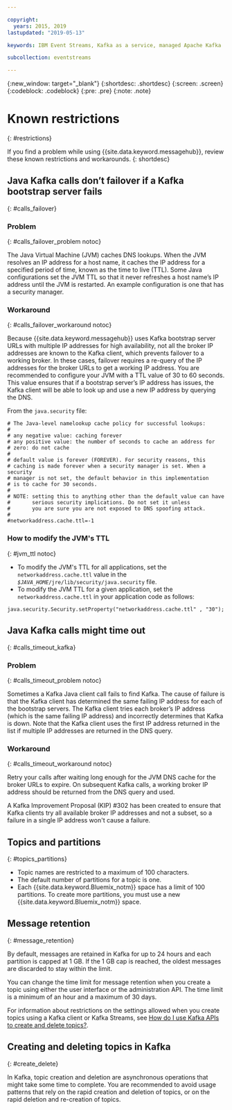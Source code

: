```yaml
---

copyright:
  years: 2015, 2019
lastupdated: "2019-05-13"

keywords: IBM Event Streams, Kafka as a service, managed Apache Kafka

subcollection: eventstreams

---
```


{:new_window: target="_blank"}
{:shortdesc: .shortdesc}
{:screen: .screen}
{:codeblock: .codeblock}
{:pre: .pre}
{:note: .note}


# Known restrictions
{: #restrictions}

If you find a problem while using {{site.data.keyword.messagehub}}, review these known restrictions and workarounds. 
{: shortdesc}

## Java Kafka calls don’t failover if a Kafka bootstrap server fails
{: #calls_failover}

### Problem
{: #calls_failover_problem notoc}

The Java Virtual Machine (JVM) caches DNS lookups. When the JVM resolves an IP address for a host name, it caches the IP address for a specified period of time, known as the time to live (TTL). Some Java configurations set the JVM TTL so that it never refreshes a host name’s IP address until the JVM is restarted. An example configuration is one that has a security manager.

### Workaround
{: #calls_failover_workaround notoc}

Because {{site.data.keyword.messagehub}} uses Kafka bootstrap server URLs with multiple IP addresses for high availability, not all the broker IP addresses are known to the Kafka client, which prevents failover to a working broker. In these cases, failover requires a re-query of the IP addresses for the broker URLs to get a working IP address. You are recommended to configure your JVM with a TTL value of 30 to 60 seconds. This value ensures that if a bootstrap server’s IP address has issues, the Kafka client will be able to look up and use a new IP address by querying the DNS.

From the <code>java.security</code> file: 

```
# The Java-level namelookup cache policy for successful lookups:
#
# any negative value: caching forever
# any positive value: the number of seconds to cache an address for
# zero: do not cache
#
# default value is forever (FOREVER). For security reasons, this
# caching is made forever when a security manager is set. When a security
# manager is not set, the default behavior in this implementation
# is to cache for 30 seconds.
#
# NOTE: setting this to anything other than the default value can have
#       serious security implications. Do not set it unless
#       you are sure you are not exposed to DNS spoofing attack.
#
#networkaddress.cache.ttl=-1
```

### How to modify the JVM's TTL
{: #jvm_ttl notoc}
* To modify the JVM's TTL for all applications, set the <code>networkaddress.cache.ttl</code> value in the <code><var class="keyword varname">$JAVA_HOME</var>/jre/lib/security/java.security</code> file.
* To modify the JVM TTL for a given application, set the <code>networkaddress.cache.ttl</code> in your application code as follows:
```
java.security.Security.setProperty("networkaddress.cache.ttl" , "30");
```

## Java Kafka calls might time out
{: #calls_timeout_kafka}

### Problem
{: #calls_timeout_problem notoc}

Sometimes a Kafka Java client call fails to find Kafka. The cause of failure is that the Kafka client has determined the same failing IP address for each of the bootstrap servers. The Kafka client tries each broker’s IP address (which is the same failing IP address) and incorrectly determines that Kafka is down. Note that the Kafka client uses the first IP address returned in the list if multiple IP addresses are returned in the DNS query.

### Workaround
{: #calls_timeout_workaround notoc}

Retry your calls after waiting long enough for the JVM DNS cache for the broker URLs to expire. On subsequent Kafka calls, a working broker IP address should be returned from the DNS query and used. 

A Kafka Improvement Proposal (KIP) #302 has been created to ensure that Kafka clients try all available broker IP addresses and not a subset, so a failure in a single IP address won't cause a failure.


## Topics and partitions
{: #topics_partitions}

*  Topic names are restricted to a maximum of 100 characters.
*  The default number of partitions for a topic is one.
*  Each {{site.data.keyword.Bluemix_notm}} space has a limit of 100 partitions. To create
   more partitions, you must use a new {{site.data.keyword.Bluemix_notm}} space.

<!--following message retention info duplicted in FAQs eventstreams108-->

## Message retention
{: #message_retention}

By default, messages are retained in Kafka for up to 24 hours and
each partition is capped at 1 GB. If the 1 GB cap is reached, the
oldest messages are discarded to stay within the limit.

You can change the time limit for message retention when you
create a topic using either the user interface or the
administration API. The time limit is a minimum of an hour and a
maximum of 30 days.

For information about restrictions on the settings allowed when you create topics using a Kafka client or Kafka Streams, see [How do I use Kafka APIs to create and delete topics?](/docs/services/EventStreams?topic=eventstreams-faqs#topic_admin).

## Creating and deleting topics in Kafka
{: #create_delete}

In Kafka, topic creation and deletion are asynchronous operations
that might take some time to complete. You are recommended to
avoid usage patterns that rely on the rapid creation and deletion
of topics, or on the rapid deletion and re-creation of topics.

<!--
## Kafka REST API
{: #trouble_rest}

<br/>
**Is this specific to old Standard only? If so I'll move to specific Standard topic.**
{: note}

*  Only the binary-embedded format is supported for requests and
   responses. The Avro and JSON embedded formats are not supported.
*  Concurrent requests are not supported for a consumer instance.
   Read, commit, or delete requests corresponding to a consumer
   instance should be sent only after a response is received for
   any outstanding requests of that instance.

-->
<!--
<br/>
**Is this specific to old Standard only? If so I'll move to specific Standard topic.**
{: note}

## Kafka REST API rate limitation
{: #kafka_rate}

Applications using the Kafka REST API can be subject to rate
limiting for each ApiKey. When this limiting occurs, the API
responds with the following HTTP error:

<code>429 Too Many Requests</code>
{:screen}

If you see this error, wait and submit the request again.

<br/>
**Is this specific to old Standard only? If so I'll move to specific Standard topic.**
{: note}
-->
<!--12/04/18 - Karen: same info duplicated at messagehub108 -->
<!--
## Kafka REST API daily restart
{: #rest_restart}

The Kafka REST API restarts once a day for a short period of
time. During this period, the Kafka REST API might become
unavailable. If this happens, you are recommended to retry your
request. After the REST API has restarted, you will have to
create your Kafka consumer instances again. If this is the case, the
REST API returns the following JSON:

```'{"error_code":40403,"message":"Consumer instance not found."}'
```
{:screen}
-->
<!--
## Kafka high-level consumer API
{: #kafka_consumer}

You cannot use the Apache Kafka 0.8.2 simple or high-level
consumer API with {{site.data.keyword.messagehub}}. Instead, you can use the earliest supported Kafka consumer API, which is 0.10.
-->
